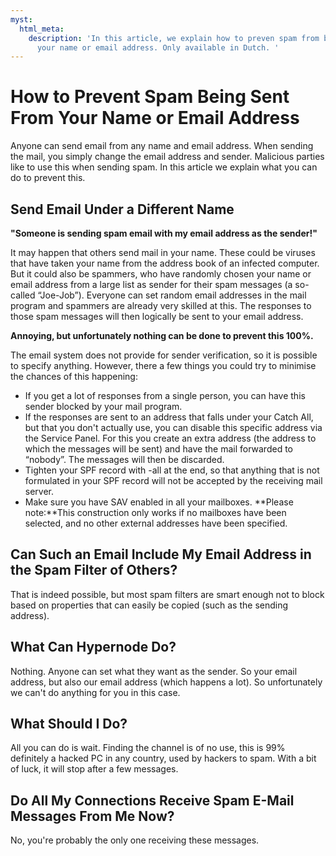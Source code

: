 ```yaml
---
myst:
  html_meta:
    description: 'In this article, we explain how to preven spam from being sent from
      your name or email address. Only available in Dutch. '
---
```


<!-- source: https://support.hypernode.com/en/best-practices/email/how-to-prevent-spam-being-sent-from-your-name-or-email-address/ -->

# How to Prevent Spam Being Sent From Your Name or Email Address

Anyone can send email from any name and email address. When sending the mail, you simply change the email address and sender. Malicious parties like to use this when sending spam. In this article we explain what you can do to prevent this.

## Send Email Under a Different Name

**"Someone is sending spam email with my email address as the sender!"**

It may happen that others send mail in your name. These could be viruses that have taken your name from the address book of an infected computer. But it could also be spammers, who have randomly chosen your name or email address from a large list as sender for their spam messages (a so-called “Joe-Job”). Everyone can set random email addresses in the mail program and spammers are already very skilled at this. The responses to those spam messages will then logically be sent to your email address.

**Annoying, but unfortunately nothing can be done to prevent this 100%.**

The email system does not provide for sender verification, so it is possible to specify anything. However, there a few things you could try to minimise the chances of this happening:

- If you get a lot of responses from a single person, you can have this sender blocked by your mail program.
- If the responses are sent to an address that falls under your Catch All, but that you don't actually use, you can disable this specific address via the Service Panel. For this you create an extra address (the address to which the messages will be sent) and have the mail forwarded to “nobody”. The messages will then be discarded.
- Tighten your SPF record with -all at the end, so that anything that is not formulated in your SPF record will not be accepted by the receiving mail server.
- Make sure you have SAV enabled in all your mailboxes.
  \*\*Please note:\*\*This construction only works if no mailboxes have been selected, and no other external addresses have been specified.

## Can Such an Email Include My Email Address in the Spam Filter of Others?

That is indeed possible, but most spam filters are smart enough not to block based on properties that can easily be copied (such as the sending address).

## What Can Hypernode Do?

Nothing. Anyone can set what they want as the sender. So your email address, but also our email address (which happens a lot). So unfortunately we can't do anything for you in this case.

## What Should I Do?

All you can do is wait. Finding the channel is of no use, this is 99% definitely a hacked PC in any country, used by hackers to spam. With a bit of luck, it will stop after a few messages.

## Do All My Connections Receive Spam E-Mail Messages From Me Now?

No, you're probably the only one receiving these messages.
